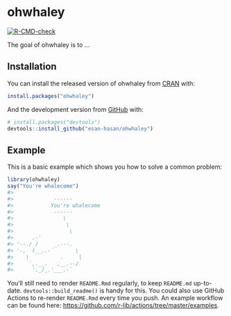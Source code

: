 
<!-- README.md is generated from README.Rmd. Please edit that file -->

# ohwhaley

<!-- badges: start -->

[![R-CMD-check](https://github.com/esan-hasan/ohwhaley/workflows/R-CMD-check/badge.svg)](https://github.com/esan-hasan/ohwhaley/actions)
<!-- badges: end -->

The goal of ohwhaley is to …

## Installation

You can install the released version of ohwhaley from
[CRAN](https://CRAN.R-project.org) with:

``` r
install.packages("ohwhaley")
```

And the development version from [GitHub](https://github.com/) with:

``` r
# install.packages("devtools")
devtools::install_github("esan-hasan/ohwhaley")
```

## Example

This is a basic example which shows you how to solve a common problem:

``` r
library(ohwhaley)
say("You're whalecome")
#> 
#>             ------ 
#>            You're whalecome 
#>             ------ 
#>                \   
#>                 \  
#>                  \
#>      .-'
#> '--./ /     _.---.
#> '-,  (__..-`       \
#>    \          .     |
#>     `,.__.   ,__.--/
#>      '._/_.'___.-`
```

You’ll still need to render `README.Rmd` regularly, to keep `README.md`
up-to-date. `devtools::build_readme()` is handy for this. You could also
use GitHub Actions to re-render `README.Rmd` every time you push. An
example workflow can be found here:
<https://github.com/r-lib/actions/tree/master/examples>.
